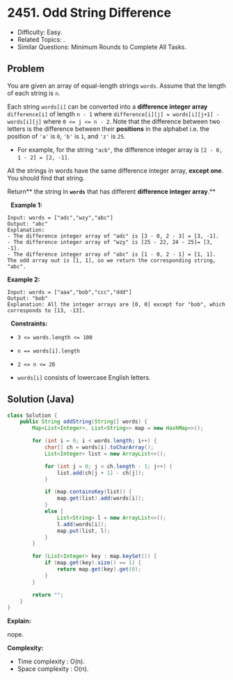 # 2451. Odd String Difference

- Difficulty: Easy.
- Related Topics: .
- Similar Questions: Minimum Rounds to Complete All Tasks.

## Problem

You are given an array of equal-length strings ```words```. Assume that the length of each string is ```n```.

Each string ```words[i]``` can be converted into a **difference integer array** ```difference[i]``` of length ```n - 1``` where ```difference[i][j] = words[i][j+1] - words[i][j]``` where ```0 <= j <= n - 2```. Note that the difference between two letters is the difference between their **positions** in the alphabet i.e. the position of ```'a'``` is ```0```, ```'b'``` is ```1```, and ```'z'``` is ```25```.


	
- For example, for the string ```"acb"```, the difference integer array is ```[2 - 0, 1 - 2] = [2, -1]```.


All the strings in words have the same difference integer array, **except one**. You should find that string.

Return** the string in **```words```** that has different **difference integer array**.**

 
**Example 1:**

```
Input: words = ["adc","wzy","abc"]
Output: "abc"
Explanation: 
- The difference integer array of "adc" is [3 - 0, 2 - 3] = [3, -1].
- The difference integer array of "wzy" is [25 - 22, 24 - 25]= [3, -1].
- The difference integer array of "abc" is [1 - 0, 2 - 1] = [1, 1]. 
The odd array out is [1, 1], so we return the corresponding string, "abc".
```

**Example 2:**

```
Input: words = ["aaa","bob","ccc","ddd"]
Output: "bob"
Explanation: All the integer arrays are [0, 0] except for "bob", which corresponds to [13, -13].
```

 
**Constraints:**


	
- ```3 <= words.length <= 100```
	
- ```n == words[i].length```
	
- ```2 <= n <= 20```
	
- ```words[i]``` consists of lowercase English letters.



## Solution (Java)

```java
class Solution {
    public String oddString(String[] words) {
        Map<List<Integer>, List<String>> map = new HashMap<>();

        for (int i = 0; i < words.length; i++) {
            char[] ch = words[i].toCharArray();
            List<Integer> list = new ArrayList<>();

            for (int j = 0; j < ch.length - 1; j++) {
                list.add(ch[j + 1] - ch[j]);
            }

            if (map.containsKey(list)) {
                map.get(list).add(words[i]);
            }
            else {
                List<String> l = new ArrayList<>();
                l.add(words[i]);
                map.put(list, l);
            }
        }

        for (List<Integer> key : map.keySet()) {
            if (map.get(key).size() == 1) {
                return map.get(key).get(0);
            }
        }

        return "";
    }
}
```

**Explain:**

nope.

**Complexity:**

* Time complexity : O(n).
* Space complexity : O(n).
